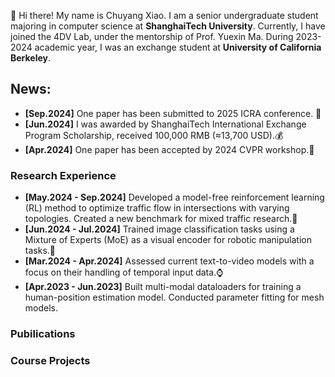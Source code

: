 👋 Hi there! My name is Chuyang Xiao. I am a senior undergraduate student majoring in computer science at **ShanghaiTech University**. Currently, I have joined the 4DV Lab, under the mentorship of Prof. Yuexin Ma. During 2023-2024 academic year, I was an exchange student at **University of California Berkeley**.

## News:
- **[Sep.2024]** One paper has been submitted to 2025 ICRA conference. 🙏
- **[Jun.2024]** I was awarded by ShanghaiTech International Exchange Program Scholarship, received 100,000 RMB (≈13,700 USD).💰
- **[Apr.2024]** One paper has been accepted by 2024 CVPR workshop.🌹

### Research Experience
- **[May.2024 - Sep.2024]** Developed a model-free reinforcement learning (RL) method to optimize traffic flow in intersections with varying topologies. Created a new benchmark for mixed traffic research.🚗
- **[Jun.2024 - Jul.2024]** Trained image classification tasks using a Mixture of Experts (MoE) as a visual encoder for robotic manipulation tasks.🤖
- **[Mar.2024 - Apr.2024]** Assessed current text-to-video models with a focus on their handling of temporal input data.⌚️
- **[Apr.2023 - Jun.2023]** Built multi-modal dataloaders for training a human-position estimation model. Conducted parameter fitting for mesh models.

### Pubilications



### Course Projects
  
